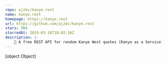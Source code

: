 ```yaml
---
repo: ajzbc/kanye.rest
name: kanye.rest
homepage: https://kanye.rest
url: https://github.com/ajzbc/kanye.rest
stars: 904
starredAt: 2019-03-16T18:02:16Z
description: |-
    🌊 A free REST API for random Kanye West quotes (Kanye as a Service) 
---
```


[object Object]
